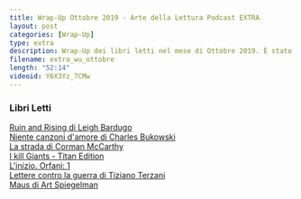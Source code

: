 ```yaml
---
title: Wrap-Up Ottobre 2019 - Arte della Lettura Podcast EXTRA
layout: post
categories: [Wrap-Up]
type: extra
description: Wrap-Up dei libri letti nel mese di Ottobre 2019. È stato un mese ricco, con libri tra cui Ruin and Rising di Leigh Bardugo, Niente canzoni d'amore di Charles Bukowski, La strada di Corman McCarthy e altri.
filename: extra_wu_ottobre
length: "52:14"
videoid: Y6X3Yz_7CMw
---
```


### Libri Letti
[Ruin and Rising di Leigh Bardugo](https://amzn.to/2WmbosZ)\
[Niente canzoni d'amore di Charles Bukowski](https://amzn.to/2WnI19o)\
[La strada di Corman McCarthy](https://amzn.to/2MYhDQG)\
[I kill Giants - Titan Edition](https://amzn.to/2NmaoRn)\
[L'inizio. Orfani: 1](https://amzn.to/2BUG9Me)\
[Lettere contro la guerra di Tiziano Terzani](https://amzn.to/349WMiR)\
[Maus di Art Spiegelman](https://amzn.to/2qMthFp)